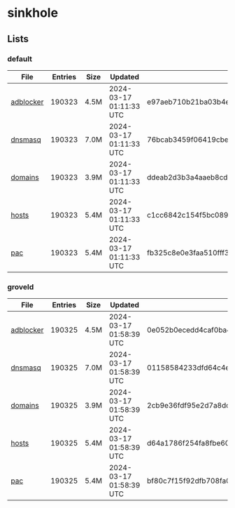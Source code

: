 # sinkhole

## Lists

### default

|File|Entries|Size|Updated|Hash|
|-|-|-|-|-|
|[adblocker](https://raw.githubusercontent.com/groveld/sinkhole/lists/default/adblocker.txt)|190323|4.5M|2024-03-17 01:11:33 UTC|e97aeb710b21ba03b4e2825cf7e479bf2ee40eb3488270db771b926538a649a1|
|[dnsmasq](https://raw.githubusercontent.com/groveld/sinkhole/lists/default/dnsmasq.txt)|190323|7.0M|2024-03-17 01:11:33 UTC|76bcab3459f06419cbe5544133ff1f0a0a8b2d13accf72913776d5be9717d540|
|[domains](https://raw.githubusercontent.com/groveld/sinkhole/lists/default/domains.txt)|190323|3.9M|2024-03-17 01:11:33 UTC|ddeab2d3b3a4aaeb8cd5c6119917ce012063f1c0bbdfe4b46fe92238695f1a28|
|[hosts](https://raw.githubusercontent.com/groveld/sinkhole/lists/default/hosts.txt)|190323|5.4M|2024-03-17 01:11:33 UTC|c1cc6842c154f5bc08936a68551c42ec65df8b861f713e09079d6758ff3092ec|
|[pac](https://raw.githubusercontent.com/groveld/sinkhole/lists/default/pac.txt)|190323|5.4M|2024-03-17 01:11:33 UTC|fb325c8e0e3faa510fff36c3ec5ebe8ce10710d4c3cebb6eb8b302fd3f4472b1|

### groveld

|File|Entries|Size|Updated|Hash|
|-|-|-|-|-|
|[adblocker](https://raw.githubusercontent.com/groveld/sinkhole/lists/groveld/adblocker.txt)|190325|4.5M|2024-03-17 01:58:39 UTC|0e052b0ecedd4caf0ba41c5ad1cf57811dbcecb4c2f4cd6d39aaee7d36d2d866|
|[dnsmasq](https://raw.githubusercontent.com/groveld/sinkhole/lists/groveld/dnsmasq.txt)|190325|7.0M|2024-03-17 01:58:39 UTC|01158584233dfd64c4edde7d3f7596591dd4a6b6c8a080401f1b4ff41415311b|
|[domains](https://raw.githubusercontent.com/groveld/sinkhole/lists/groveld/domains.txt)|190325|3.9M|2024-03-17 01:58:39 UTC|2cb9e36fdf95e2d7a8dc89bf8894065f5d15e0fc7a51235c29500d86b8bf5700|
|[hosts](https://raw.githubusercontent.com/groveld/sinkhole/lists/groveld/hosts.txt)|190325|5.4M|2024-03-17 01:58:39 UTC|d64a1786f254fa8fbe6021ebb6f2bbfd541595582f92fb26887fa53de880598f|
|[pac](https://raw.githubusercontent.com/groveld/sinkhole/lists/groveld/pac.txt)|190325|5.4M|2024-03-17 01:58:39 UTC|bf80c7f15f92dfb708fa0bf6ce11bb5b09ef4f79151fe1cb489046ad83dd0796|
